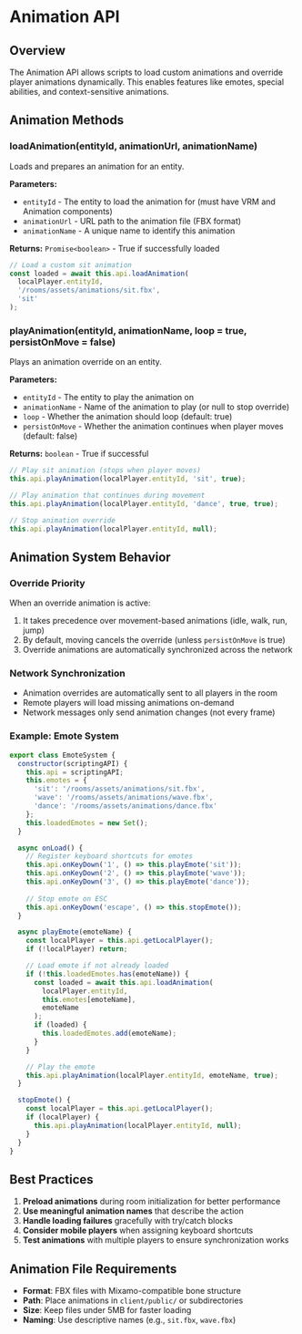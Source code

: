 # Animation API

## Overview
The Animation API allows scripts to load custom animations and override player animations dynamically. This enables features like emotes, special abilities, and context-sensitive animations.

## Animation Methods

### loadAnimation(entityId, animationUrl, animationName)
Loads and prepares an animation for an entity.

**Parameters:**
- `entityId` - The entity to load the animation for (must have VRM and Animation components)
- `animationUrl` - URL path to the animation file (FBX format)
- `animationName` - A unique name to identify this animation

**Returns:** `Promise<boolean>` - True if successfully loaded

```javascript
// Load a custom sit animation
const loaded = await this.api.loadAnimation(
  localPlayer.entityId, 
  '/rooms/assets/animations/sit.fbx', 
  'sit'
);
```

### playAnimation(entityId, animationName, loop = true, persistOnMove = false)
Plays an animation override on an entity.

**Parameters:**
- `entityId` - The entity to play the animation on
- `animationName` - Name of the animation to play (or null to stop override)
- `loop` - Whether the animation should loop (default: true)
- `persistOnMove` - Whether the animation continues when player moves (default: false)

**Returns:** `boolean` - True if successful

```javascript
// Play sit animation (stops when player moves)
this.api.playAnimation(localPlayer.entityId, 'sit', true);

// Play animation that continues during movement
this.api.playAnimation(localPlayer.entityId, 'dance', true, true);

// Stop animation override
this.api.playAnimation(localPlayer.entityId, null);
```

## Animation System Behavior

### Override Priority
When an override animation is active:
1. It takes precedence over movement-based animations (idle, walk, run, jump)
2. By default, moving cancels the override (unless `persistOnMove` is true)
3. Override animations are automatically synchronized across the network

### Network Synchronization
- Animation overrides are automatically sent to all players in the room
- Remote players will load missing animations on-demand
- Network messages only send animation changes (not every frame)

### Example: Emote System

```javascript
export class EmoteSystem {
  constructor(scriptingAPI) {
    this.api = scriptingAPI;
    this.emotes = {
      'sit': '/rooms/assets/animations/sit.fbx',
      'wave': '/rooms/assets/animations/wave.fbx',
      'dance': '/rooms/assets/animations/dance.fbx'
    };
    this.loadedEmotes = new Set();
  }

  async onLoad() {
    // Register keyboard shortcuts for emotes
    this.api.onKeyDown('1', () => this.playEmote('sit'));
    this.api.onKeyDown('2', () => this.playEmote('wave'));
    this.api.onKeyDown('3', () => this.playEmote('dance'));
    
    // Stop emote on ESC
    this.api.onKeyDown('escape', () => this.stopEmote());
  }

  async playEmote(emoteName) {
    const localPlayer = this.api.getLocalPlayer();
    if (!localPlayer) return;

    // Load emote if not already loaded
    if (!this.loadedEmotes.has(emoteName)) {
      const loaded = await this.api.loadAnimation(
        localPlayer.entityId,
        this.emotes[emoteName],
        emoteName
      );
      if (loaded) {
        this.loadedEmotes.add(emoteName);
      }
    }

    // Play the emote
    this.api.playAnimation(localPlayer.entityId, emoteName, true);
  }

  stopEmote() {
    const localPlayer = this.api.getLocalPlayer();
    if (localPlayer) {
      this.api.playAnimation(localPlayer.entityId, null);
    }
  }
}
```

## Best Practices

1. **Preload animations** during room initialization for better performance
2. **Use meaningful animation names** that describe the action
3. **Handle loading failures** gracefully with try/catch blocks
4. **Consider mobile players** when assigning keyboard shortcuts
5. **Test animations** with multiple players to ensure synchronization works

## Animation File Requirements

- **Format**: FBX files with Mixamo-compatible bone structure
- **Path**: Place animations in `client/public/` or subdirectories
- **Size**: Keep files under 5MB for faster loading
- **Naming**: Use descriptive names (e.g., `sit.fbx`, `wave.fbx`)